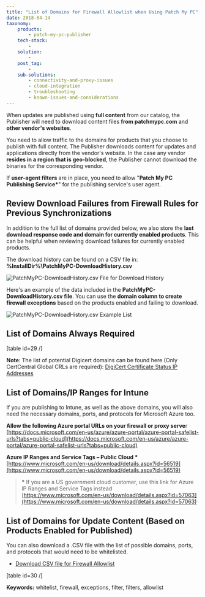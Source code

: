 ```yaml
---
title: "List of Domains for Firewall Allowlist when Using Patch My PC"
date: 2018-04-14
taxonomy:
    products:
        - patch-my-pc-publisher
    tech-stack:
        - 
    solution:
        - 
    post_tag:
        - 
    sub-solutions:
        - connectivity-and-proxy-issues
        - cloud-integration
        - troubleshooting
        - known-issues-and-considerations
---
```


When updates are published using **full content** from our catalog, the Publisher will need to download content files **from patchmypc.com** and **other vendor's websites**.

You need to allow traffic to the domains for products that you choose to publish with full content. The Publisher downloads content for updates and applications directly from the vendor's website. In the case any vendor **resides in a region that is geo-blocked**, the Publisher cannot download the binaries for the corresponding vendor.

If **user-agent filters** are in place, you need to allow "**Patch My PC Publishing Service\***" for the publishing service's user agent.

## Review Download Failures from Firewall Rules for Previous Synchronizations

In addition to the full list of domains provided below, we also store the **last download response code and domain for currently enabled products**. This can be helpful when reviewing download failures for currently enabled products.

The download history can be found on a CSV file in: **%InstallDir%\\PatchMyPC-DownloadHistory.csv**

![PatchMyPC-DownloadHistory.csv File for Download History](images/PatchMyPC-DownloadHistory.csv-File-for-Download-History.png)

Here's an example of the data included in the **PatchMyPC-DownloadHistory.csv file**. You can use the **domain column to create firewall exceptions** based on the products enabled and failing to download.

![PatchMyPC-DownloadHistory.csv Example List](images/PatchMyPC-DownloadHistory.csv-Example-List.png)

## List of Domains Always Required

\[table id=29 /\]

**Note**: The list of potential Digicert domains can be found here (Only CertCentral Global CRLs are required): [DigiCert Certificate Status IP Addresses](https://knowledge.digicert.com/alerts/digicert-certificate-status-ip-address)

## List of Domains/IP Ranges for Intune

If you are publishing to Intune, as well as the above domains, you will also need the necessary domains, ports, and protocols for Microsoft Azure too.

**Allow the following Azure portal URLs on your firewall or proxy serve**r  
[https://docs.microsoft.com/en-us/azure/azure-portal/azure-portal-safelist-urls?tabs=public-cloud](https://docs.microsoft.com/en-us/azure/azure-portal/azure-portal-safelist-urls?tabs=public-cloud)

**Azure IP Ranges and Service Tags – Public Cloud \***  
[https://www.microsoft.com/en-us/download/details.aspx?id=56519](https://www.microsoft.com/en-us/download/details.aspx?id=56519)

> **\*** If you are a US government cloud customer, use this link for Azure IP Ranges and Service Tags instead  
> [https://www.microsoft.com/en-us/download/details.aspx?id=57063](https://www.microsoft.com/en-us/download/details.aspx?id=57063)

## List of Domains for Update Content (Based on Products Enabled for Published)

You can also download a .CSV file with the list of possible domains, ports, and protocols that would need to be whitelisted.

- [Download CSV file for Firewall Allowlist](https://patchmypc.com/scupcatalog/downloads/PatchMyPC-DomainList.csv)

\[table id=30 /\]

**Keywords:** whitelist, firewall, exceptions, filter, filters, allowlist
